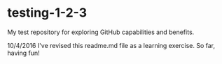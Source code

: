 # testing-1-2-3
My test repository for exploring GitHub capabilities and benefits.

10/4/2016 I've revised this readme.md file as a learning exercise. So far, having fun!
